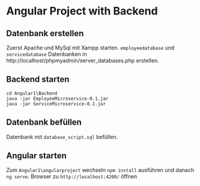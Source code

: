 # Angular Project with Backend

## Datenbank erstellen
Zuerst Apache und MySql mit Xampp starten. `employeedatabase` und `servicedatabase` Datenbanken in http://localhost/phpmyadmin/server_databases.php 
erstellen.

## Backend starten
```
cd Angular1\Backend
java -jar EmployeeMicroservice-0.1.jar
java -jar ServiceMicroservice-0.1.jar
```

## Datenbank befüllen
Datenbank mit `database_script.sql` befüllen.

## Angular starten
Zum `Angular1\angularproject` wechseln
`npm install` ausführen und danach `ng serve`. Browser zu `http://localhost:4200/` öffnen
